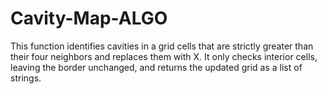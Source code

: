 # Cavity-Map-ALGO
This function identifies cavities in a grid cells that are strictly greater than their four neighbors and replaces them with X. It only checks interior cells, leaving the border unchanged, and returns the updated grid as a list of strings.
